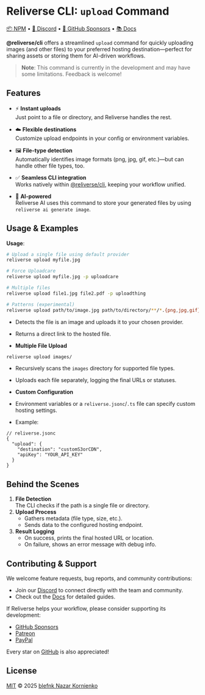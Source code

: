 # Reliverse CLI: `upload` Command

[📦 NPM](https://npmjs.com/@reliverse/cli) • [💬 Discord](https://discord.gg/Pb8uKbwpsJ) • [💖 GitHub Sponsors](https://github.com/sponsors/blefnk) • [📚 Docs](https://docs.reliverse.org/cli)

**@reliverse/cli** offers a streamlined `upload` command for quickly uploading images (and other files) to your preferred hosting destination—perfect for sharing assets or storing them for AI-driven workflows.

> **Note**: This command is currently in the development and may have some limitations. Feedback is welcome!

## Features

- ⚡ **Instant uploads**  
  Just point to a file or directory, and Reliverse handles the rest.

- ☁️ **Flexible destinations**  
  Customize upload endpoints in your config or environment variables.

- 🖼️ **File-type detection**  
  Automatically identifies image formats (png, jpg, gif, etc.)—but can handle other file types, too.

- ✅ **Seamless CLI integration**  
  Works natively within [@reliverse/cli](https://npmjs.com/@reliverse/cli), keeping your workflow unified.

- 🤖 **AI-powered**  
  Reliverse AI uses this command to store your generated files by using `reliverse ai generate image`.

## Usage & Examples

**Usage**:

```bash
# Upload a single file using default provider
reliverse upload myfile.jpg

# Force Uploadcare
reliverse upload myfile.jpg -p uploadcare

# Multiple files
reliverse upload file1.jpg file2.pdf -p uploadthing

# Patterns (experimental)
reliverse upload path/to/image.jpg path/to/directory/**/*.{png,jpg,gif}
```

- Detects the file is an image and uploads it to your chosen provider.  
- Returns a direct link to the hosted file.

- **Multiple File Upload**  

```sh
reliverse upload images/
```

- Recursively scans the `images` directory for supported file types.  
- Uploads each file separately, logging the final URLs or statuses.

- **Custom Configuration**  
- Environment variables or a `reliverse.jsonc`/`.ts` file can specify custom hosting settings.  
- Example:

```jsonc
// reliverse.jsonc
{
  "upload": {
    "destination": "customS3orCDN",
    "apiKey": "YOUR_API_KEY"
  }
}
```

## Behind the Scenes

1. **File Detection**  
   The CLI checks if the path is a single file or directory.  
2. **Upload Process**  
   - Gathers metadata (file type, size, etc.).  
   - Sends data to the configured hosting endpoint.  
3. **Result Logging**  
   - On success, prints the final hosted URL or location.  
   - On failure, shows an error message with debug info.

## Contributing & Support

We welcome feature requests, bug reports, and community contributions:

- Join our [Discord](https://discord.gg/Pb8uKbwpsJ) to connect directly with the team and community.  
- Check out the [Docs](https://docs.reliverse.org/cli) for detailed guides.  

If Reliverse helps your workflow, please consider supporting its development:

- [GitHub Sponsors](https://github.com/sponsors/blefnk)  
- [Patreon](https://patreon.com/blefnk)  
- [PayPal](https://paypal.me/blefony)

Every star on [GitHub](https://github.com/reliverse/cli) is also appreciated!

## License

[MIT](LICENSE) © 2025 [blefnk Nazar Kornienko](https://github.com/blefnk)
